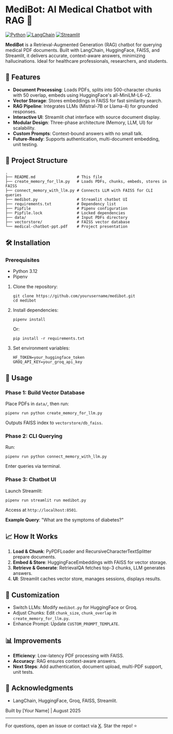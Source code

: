 # MediBot: AI Medical Chatbot with RAG 🚀

[![Python](https://img.shields.io/badge/Python-3.12-blue?logo=python&logoColor=white)](https://www.python.org/)
[![LangChain](https://img.shields.io/badge/LangChain-v0.3.26-green?logo=langchain)](https://langchain.com/)
[![Streamlit](https://img.shields.io/badge/Streamlit-v1.46.1-red?logo=streamlit)](https://streamlit.io/)


**MediBot** is a Retrieval-Augmented Generation (RAG) chatbot for querying medical PDF documents. Built with LangChain, HuggingFace, FAISS, and Streamlit, it delivers accurate, context-aware answers, minimizing hallucinations. Ideal for healthcare professionals, researchers, and students.

## 🌟 Features
- **Document Processing**: Loads PDFs, splits into 500-character chunks with 50 overlap, embeds using HuggingFace's all-MiniLM-L6-v2.
- **Vector Storage**: Stores embeddings in FAISS for fast similarity search.
- **RAG Pipeline**: Integrates LLMs (Mistral-7B or Llama-4) for grounded responses.
- **Interactive UI**: Streamlit chat interface with source document display.
- **Modular Design**: Three-phase architecture (Memory, LLM, UI) for scalability.
- **Custom Prompts**: Context-bound answers with no small talk.
- **Future-Ready**: Supports authentication, multi-document embedding, unit testing.

## 📂 Project Structure
```
.
├── README.md                  # This file
├── create_memory_for_llm.py   # Loads PDFs, chunks, embeds, stores in FAISS
├── connect_memory_with_llm.py # Connects LLM with FAISS for CLI queries
├── medibot.py                 # Streamlit chatbot UI
├── requirements.txt           # Dependency list
├── Pipfile                    # Pipenv configuration
├── Pipfile.lock               # Locked dependencies
├── data/                      # Input PDFs directory
├── vectorstore/               # FAISS vector database
└── medical-chatbot-ppt.pdf    # Project presentation
```

## 🛠️ Installation

### Prerequisites
- Python 3.12
- Pipenv

1. Clone the repository:
   ```
   git clone https://github.com/yourusername/medibot.git
   cd medibot
   ```

2. Install dependencies:
   ```
   pipenv install
   ```
   Or:
   ```
   pip install -r requirements.txt
   ```

3. Set environment variables:
   ```
   HF_TOKEN=your_huggingface_token
   GROQ_API_KEY=your_groq_api_key
   ```

## 🚀 Usage

### Phase 1: Build Vector Database
Place PDFs in `data/`, then run:
```
pipenv run python create_memory_for_llm.py
```
Outputs FAISS index to `vectorstore/db_faiss`.

### Phase 2: CLI Querying
Run:
```
pipenv run python connect_memory_with_llm.py
```
Enter queries via terminal.

### Phase 3: Chatbot UI
Launch Streamlit:
```
pipenv run streamlit run medibot.py
```
Access at `http://localhost:8501`.

**Example Query**: "What are the symptoms of diabetes?"

## 📈 How It Works
1. **Load & Chunk**: PyPDFLoader and RecursiveCharacterTextSplitter prepare documents.
2. **Embed & Store**: HuggingFaceEmbeddings with FAISS for vector storage.
3. **Retrieve & Generate**: RetrievalQA fetches top-3 chunks, LLM generates answers.
4. **UI**: Streamlit caches vector store, manages sessions, displays results.

## 🔧 Customization
- Switch LLMs: Modify `medibot.py` for HuggingFace or Groq.
- Adjust Chunks: Edit `chunk_size`, `chunk_overlap` in `create_memory_for_llm.py`.
- Enhance Prompt: Update `CUSTOM_PROMPT_TEMPLATE`.

## 📊 Improvements
- **Efficiency**: Low-latency PDF processing with FAISS.
- **Accuracy**: RAG ensures context-aware answers.
- **Next Steps**: Add authentication, document upload, multi-PDF support, unit tests.



## 🙏 Acknowledgments
- LangChain, HuggingFace, Groq, FAISS, Streamlit.

Built by [Your Name] | August 2025

--- 
For questions, open an issue or contact via [X](https://x.com/yourhandle). Star the repo! ⭐
